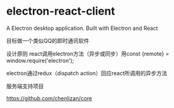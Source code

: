 electron-react-client
=====================
A Electron desktop application. Built with Electron and React


目标做一个类似QQ的即时通讯软件

设计原则
react调用electron方法（异步或同步）用const {remote} = window.require('electron');

electron通过redux（dispatch action）回应react所调用的异步方法


服务端支持项目

https://github.com/chenlizan/core


